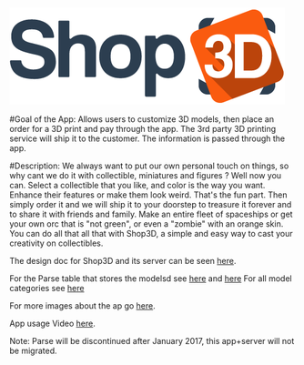 

![](https://github.com/fahadzafar/AppShop3D/blob/master/app/src/main/res/drawable/logo.png)

#Goal of the App:
Allows users to customize 3D models, then place an order for a 3D print and pay through the app. The 3rd party 3D printing service will ship it to the customer. The information is passed through the app.

#Description:
We always want to put our own personal touch on things, so why cant we do it with collectible, miniatures and figures ? Well now you can. Select a collectible that you like, and color is the way you want. Enhance their features or make them look weird. That's the fun part. Then simply order it and we will ship it to your doorstep to treasure it forever and to share it with friends and family. Make an entire fleet of spaceships or get your own orc that is "not green", or even a "zombie" with an orange skin. You can do all that all that with Shop3D, a simple and easy way to cast your creativity on collectibles.

The design doc for Shop3D and its server can be seen [here](https://drive.google.com/open?id=0BzkvMWM-w80JZFg1V2V0bnh1ZzQ).

For the Parse table that stores the modelsd see [here](https://drive.google.com/open?id=0BzkvMWM-w80JSDMxYVZ3ZmZ0QTA) and [here](https://drive.google.com/open?id=0BzkvMWM-w80JSnRsbVhEZG1la2c)
For all model categories see [here](https://drive.google.com/open?id=0BzkvMWM-w80JUm1wQTVfRGd3MGc)

For more images about the ap go [here](https://drive.google.com/open?id=0BzkvMWM-w80JQUNESFl2dVM1djg).


App usage Video [here](https://www.youtube.com/watch?v=9ab7zeuOSMs).


Note: Parse will be discontinued after January 2017, this app+server will not be migrated.

